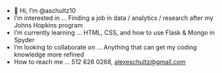 - 👋 Hi, I’m @aschultz10
- I’m interested in ... Finding a job in data / analytics / research after my Johns Hopkins program
- I’m currently learning ... HTML, CSS, and how to use Flask & Mongo in Spyder
- I’m looking to collaborate on ... Anything that can get my coding knowledge more refined 
- How to reach me ... 512 626 0268, alexeschultz@gmail.com

<!---
aschultz10/aschultz10 is a ✨ special ✨ repository because its `README.md` (this file) appears on your GitHub profile.
You can click the Preview link to take a look at your changes.
--->
